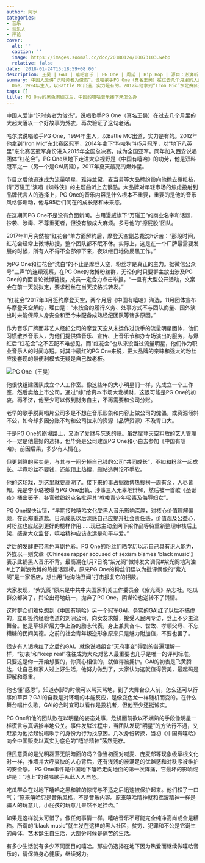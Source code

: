 ```yaml
---
author: 阿水
categories:
- 音乐
- 音乐人
- 评论
cover:
  alt: ''
  caption: ''
  image: https://images.soomal.cc/doc/20180124/00073103.webp
  relative: false
date: '2018-01-24T15:18:59+08:00'
description: 王昊 | GAI | 嘻哈音乐 | PG One | 周延 | Hip Hop | 源自：澎湃新闻 | 版权：转载 |  平均/总评分：10.00/50
summary: 中国人爱讲“识时务者为俊杰”。说唱歌手PG One（真名王昊）在过去几个月里的大起大落以一个好故事为外衣，再次验证了这句老话。哈尔滨说唱歌手PG
  One，1994年生人，以Battle MC出道，实力是有的。2012年他拿到“Iron Mic”东北赛区冠军，2014年拿下“狗咬狗”4/5月冠军……
tags: []
title: PG One的黑色闹剧之后，中国的嘻哈音乐接下来怎么办
---
```


中国人爱讲“识时务者为俊杰”。说唱歌手PG One（真名王昊）在过去几个月里的大起大落以一个好故事为外衣，再次验证了这句老话。

哈尔滨说唱歌手PG One，1994年生人，以Battle MC出道，实力是有的。2012年他拿到“Iron Mic”东北赛区冠军，2014年拿下“狗咬狗”4/5月冠军，以“地下八英里”东北赛区冠军身份进入2015年全国总决赛，成为全国亚军。同年加入西安说唱团体“红花会”。PG One从地下走进大众视野是《中国有嘻哈》的功劳，他是双料冠军之一（另一个是GAI周延），2017年夏天最亮的爆炸星。

节目之后他迅速成为流量明星，雅诗兰黛、麦当劳等大品牌纷纷向他抛去橄榄枝，请“万磁王”演唱《蜘蛛侠》的主题曲听上去很酷。大品牌对年轻市场的焦虑投射到品牌代言人的选择上，PG One的音乐内容是什么根本不重要，重要的是他的音乐风格够煽动，他与95后们同在的成长感和未来感。

在这期间PG One不是没有负面新闻。占用漫威旗下“万磁王”的商业名字和话题，抄袭、涉毒、不尊重死者，但没有酿成大麻烦。多亏他的“擦屁股”团队。

2017年11月突然被“红花会”单方面解约后，摩登天空副总裁沈h诉苦：“那段时间，红花会经常上微博热搜，整个团队都不眠不休。实际上，这是在一个厂牌最需要发展的时候，所有人不得不全部停下来，夜以继日地做反黑工作。”

为PG One和红花会“洗白”的不止是摩登天空，粉丝才是真正的主力。据微信公众号“三声”的连续观察，在PG One的微博粉丝群，无论何时只要群主放出涉及PG One的负面言论微博链接，成员一定合力点击举报。“一旦有大型公开活动，文案会在前一天就拟定，要求粉丝在当天按格式转发。”

“红花会”2017年3月签约摩登天空，两个月后《中国有嘻哈》海选，11月团体宣布与摩登天空解约，理由是：“未按合约履行义务、处事方式不与团队商量、国外演出时未能保障人身安全和至今未配备成熟经纪团队等诸多原因。”

作为音乐厂牌而非艺人经纪公司的摩登天空从未运作过烫手的流量明星团体，他们习惯散养音乐人，为他们提供做音乐、宣传、上音乐节和办专场演出的服务，与爆红后“红花会”之不匹配不难想见。而“红花会”也从来没当过流量明星，他们作为职业音乐人的时间亦短。对其中最红的PG One来说，把大品牌的亲睐和强大的粉丝应援套现的最便利模式无疑是自己做老板。

![PG One（王昊）](https://images.soomal.cc/doc/20180124/00073103.webp)





他很快组建团队成立个人工作室。像这些年的大小明星们一样，先成立一个工作室，然后卖给上市公司，通过“嫁”给资本市场大发横财，这很可能是PG One的初衷。再不济，他至少可以做到财务自主，不再需要和公司分账。

老早的歌手脱离唱片公司多是不想在音乐形象和内容上做公司的傀儡，或资源倾斜不公，如今却多因分账不均和公司拉来的资源（品牌资源）不及胃口大。

于是PG One的崩塌路上，又添了爱财与忘恩的账。虽然摩登天空粗放的艺人管理不一定是他最好的选择，但毕竟是公司建议PG One和小白去参加《中国有嘻哈》。前因后果，多少有人情在。

但更划算的买卖是，与其与一间分掉自己钱的公司“共同成长”，不如和粉丝一起成长。毕竟粉丝不要钱，还能顶上热搜，删帖造舆论不手软。

他的这场戏，到这里就要高潮了。接下来的事占据微博热搜榜一周有余，人尽皆知。先是李小璐被曝与PG One出轨、涉事三人无辜地辩解，然后被一首歌《圣诞夜》捅出篓子，各官微纷纷点名批评其“教唆青少年吸毒及侮辱妇女”。

PG One很快认错，“早期接触嘻哈文化受黑人音乐影响深厚，对核心价值理解偏颇，在此郑重道歉。日渐成长以后深感自己应提升社会责任感，价值观及公益心，对粉丝也应起到更好的榜样作用……现已主动全网下架作品等待重新整理审核后上架，感谢大众监督，嘻哈精神应该永远是和平与爱。”

之后的发酵更带黑色喜剧色彩。PG One的粉丝们晒学历以示自己具有识人能力，外媒以一则文章《Chinese rapper accused of sexism blames 'black music'》表示此锅黑人音乐不背。最高潮在1月7日晚“紫光阁”微博发文调侃#紫光阁地沟油#上了新浪微博的热搜话题榜，原来PG One的粉丝们误以为批评偶像的“紫光阁”是一家饭店，想出用“地沟油丑闻”打击报复它的招数。

大家发现，“紫光阁”原来是中共中央国家机关工作委员会《紫光阁》杂志社。吃瓜群众都笑了，舆论出奇地统一，抛弃了PG One。阴谋论也逆转不了舆情。

这时群众们难免想到《中国有嘻哈》另一个冠军GAI。务实的GAI红了以后不搞虚的，立即签约经验老道的刘洲公司，向女友求婚，接受人民网专访，登上不少主流舞台。他是草根阶层力争上游的励志代表，身上兼具奋斗、世故、孝顺父母、不忘糟糠的民间美德。之前的社会青年叛逆形象原来只是魅力附加值，不要也罢了。

很少有人诟病红了之后的GAI。就像说唱组合“天府事变”得到的普遍理解一样，“初衷”和“keep real”往往成为大众对艺人最重要也几乎是唯一的评判标准。只要这是你一开始想要的，你真心相信的，就值得被拥护。GAI的初衷是飞黄腾达，让自己和家人过上好生活，他努力做到了，大家认为这就值得赞美，最起码是理解和尊重。

他也懂“感恩”，知道赤脚的时候可以骂天骂地，到了大舞台众人前，怎么还可以行事如草莽？GAI的自我是对环境的本能反应，是像变色龙一样随机而变的。在什么舞台唱什么歌，GAI的合时宜可以看作是投机者，但他至少还挺诚实。

PG One和他的团队败在以明星的姿态处事，危机面前欲以不娴熟的手段像明星一样谎言与真话掺半地公关。事件发酵过程中，当团队发现“明星”的方法行不通，又赶紧为他拾起说唱歌手的身份为行为找原因。几次身份转换，当初《中国有嘻哈》向全中国贩卖以真实为底色的“嘻哈精神”荡然无存。

但民意真的是光明磊落无阴暗面的吗？像当初面对喊麦、庞麦郎等现象级草根文化时一样，推墙并大呼爽快的人心背后，还有浅浅的被满足的优越感和对秩序被维护的安全感。
PG One事件是中国地下嘻哈走向地面的第一次阵痛，它最坏的影响或许是：“地上”的说唱歌手从此人人自危。

吃瓜群众在对地下嘻哈之黑和脏的惊愕与不适之后迅速被保护起来。他们松了一口气：“原来嘻哈只是音乐风格，不是音乐内容。原来嘻哈精神就和摇滚精神一样是骗人的玩意儿，小屁孩的玩意儿果然不足挂齿。”

如果是这样就太可惜了。像任何事情一样，嘻哈音乐不可能完全纯净高尚或全是糟粕。所谓的“black music”就生发在这样的黑人社区，贫穷、犯罪和不公是它诞生的母体。艺术诞生自生活，大部分时候是痛苦的生活。

有多少生活就有多少不同面目的嘻哈。那些仍选择在地下因为热爱而继续做嘻哈音乐的，请保持身心健康，继续努力。